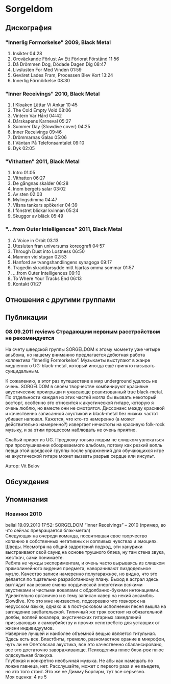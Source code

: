 # Sorgeldom



## Дискография

### "Innerlig Formorkelse" 2009, Black Metal

1. Insikter  04:28    
2. Orov&#228;ckande F&#246;rlust Av Ett F&#246;rlorat F&#246;rst&#229;nd  11:56    
3. D&#229; Dr&#246;mmen Dog, D&#246;dade Dagen Dig  08:47    
4. Livslusten For Med Vinden  01:59    
5. Gev&#228;ret Lades Fram, Processen Blev Kort  13:24  
6. Innerlig F&#246;rm&#246;rkelse  08:30 

### "Inner Receivings" 2010, Black Metal

1. I Kloaken L&#228;ttar Vi Ankar  10:45    
2. The Cold Empty Void  08:06    
3. Vintern Var H&#229;rd  04:42   
4. D&#229;rskapens Karneval  05:27    
5. Summer Day (Slowdive cover)  04:25    
6. Inner Receivings  09:46   
7. Dr&#246;mmarnas Galax  05:06 
8. I V&#228;ntan P&#229; Telefonsamtalet  09:10    
9. Dyk  02:05 

### "Vithatten" 2011, Black Metal

1. Intro  01:05    
2. Vithatten  06:27    
3. De g&#229;ngnas skalder  06:28  
4. Inom bergets salar  03:02  
5. Av sten  02:03    
6. Mylingsdimma  04:47    
7. Vilsna tankars sp&#246;kerier  04:39 
8. I f&#246;nstret blickar kvinnan  05:24 
9. Skuggor av bl&#228;ck  05:49 

### "...from Outer Intelligences" 2011, Black Metal

1. A Voice in Orbit  03:13    
2. Utesluten fran universums koreografi  04:57 
3. Through Dust into Lostness  06:50 
4. Mannen vid stugan  02:53    
5. Hanford av tvangshandlingens synagoga  09:17  
6. Tragedin skraddarsydde mitt hjartas omma sommar  01:57
7. ...from Outer Intelligences  09:10 
8. To Where Your Tracks End  06:13   
9. Kontakt  01:27 


## Отношения с другими группами


## Публикации

### 08.09.2011 reviews Страдающим нервным расстройством не рекомендуется

<P>На счету шведской группы SORGELDOM к этому моменту уже четыре альбома, но нашему вниманию предлагается дебютная работа коллектива “Innerlig Formorkelse”. Музыканты выступают в жанре медленного UG-black-metal, который иногда ещё принято называть суицидальным. </P>
<P>К сожалению, в этот раз путешествие в мир underground удалось не очень. SORGELDOM в своём творчестве комбинируют красивые акустические проигрыши и ужасающе реализованный true black-metal. По отдельности каждая из этих частей могла бы вызвать некоторый восторг, особенно это относится к акустической гитаре, которую я очень люблю, но вместе они не смотрятся. Диссонанс между красивой и качественно записанной акустикой и black-metal без низких частот убивает наповал. Кажется, что кто-то намеренно (а может действительно намеренно?) извергает нечистоты на красивую folk-rock музыку, и за этим процессом наблюдать не очень приятно.</P>
<P>Слабый привет из UG. Предложу только людям не слишком увлекаться при прослушивании обозреваемого альбома, потому как резкий вопль певца этой шведской группы после упражнений для обучающихся игре на акустической гитаре может вызвать разрыв сердце или инсульт.</P>
Автор: Vit Belov


## Обсуждения


## Упоминания

### Новинки 2010

belial 19.09.2010 17:52:
SORGELDOM “Inner Receivings” – 2010 (пример, во что сейчас превращается блэк-метал)  <BR>Следующая на очереди команда, посвятившая свое творчество копанию в собственных негативных и сопливых чувствах и эмоциях. Шведы. Несмотря на общий задротский подход, эти ханурики выстраивают свой саунд на основе трушного блэка, ну там стена звука, жесткач, сами понимаете. <BR>Ребята не чужды экспериментам, и очень часто вырываясь из слишком прямолинейного видения предмета, наворачивают пиздодельное музло. Качество записи намеренно полугаражное, но видно, что это делается по тщательно разработанному плану. Выход в астрал здесь выглядит как резкие смены нордической энергетики всякими акустиками и чистыми вокалами с обдолбанно-бухими интонациями. Удивительно органично и в тему записан кавер на некий ансамбль Slowdive. Кто это мне неизвестно, подозреваю что говнорок на нерусском языке, однако ж в  пост-роковом исполнении песня вышла на заглядение заебательской. Типичный же трэк состоит из обязательной долбы, воплей вокалера, акустических гитарных замедлений призывающих к самоубийству и прочих непотребств для уставших от жизни индивидуумов. <BR>Наверное лучшей и наиболее объемной вещью является титульная. Здесь есть все. Бластбиты, тремоло, разномастное орание в микрофон, чуть ли не Опетовская акустика, все это качественно сбалансировано, все это достаточно завораживающе. Психоделика плюс блэк-рок плюс олдскульная блэкуха. <BR>Глубокая и конкретно необычная музыка. Не абы как намешать по ложке гавнеца, нет. Расслушайте, может с первого раза и не въедете, но это того стоит. Это же не Димму Боргиры, тут все серьезно.<BR>Моя оценка: 4 из 5<BR>

